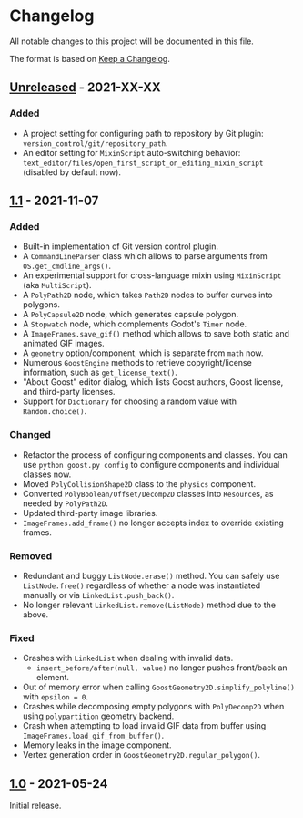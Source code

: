 # Changelog

All notable changes to this project will be documented in this file.

The format is based on [Keep a Changelog](http://keepachangelog.com/en/1.0.0/).

## [Unreleased] - 2021-XX-XX

### Added

- A project setting for configuring path to repository by Git plugin: `version_control/git/repository_path`.
- An editor setting for `MixinScript` auto-switching behavior: `text_editor/files/open_first_script_on_editing_mixin_script` (disabled by default now).

## [1.1] - 2021-11-07

### Added
- Built-in implementation of Git version control plugin.
- A `CommandLineParser` class which allows to parse arguments from `OS.get_cmdline_args()`.
- An experimental support for cross-language mixin using `MixinScript` (aka `MultiScript`).
- A `PolyPath2D` node, which takes `Path2D` nodes to buffer curves into polygons.
- A `PolyCapsule2D` node, which generates capsule polygon.
- A `Stopwatch` node, which complements Godot's `Timer` node.
- A `ImageFrames.save_gif()` method which allows to save both static and animated GIF images.
- A `geometry` option/component, which is separate from `math` now.
- Numerous `GoostEngine` methods to retrieve copyright/license information, such as `get_license_text()`.
- "About Goost" editor dialog, which lists Goost authors, Goost license, and third-party licenses.
- Support for `Dictionary` for choosing a random value with `Random.choice()`.

### Changed
- Refactor the process of configuring components and classes. You can use `python goost.py config` to configure components and individual classes now.
- Moved `PolyCollisionShape2D` class to the `physics` component.
- Converted `PolyBoolean/Offset/Decomp2D` classes into `Resource`s, as needed by `PolyPath2D`.
- Updated third-party image libraries.
- `ImageFrames.add_frame()` no longer accepts index to override existing frames.

### Removed
- Redundant and buggy `ListNode.erase()` method. You can safely use `ListNode.free()` regardless of whether a node was instantiated manually or via `LinkedList.push_back()`.
- No longer relevant `LinkedList.remove(ListNode)` method due to the above.

### Fixed
- Crashes with `LinkedList` when dealing with invalid data.
  - `insert_before/after(null, value)` no longer pushes front/back an element.
- Out of memory error when calling `GoostGeometry2D.simplify_polyline()` with `epsilon = 0`.
- Crashes while decomposing empty polygons with `PolyDecomp2D` when using `polypartition` geometry backend.
- Crash when attempting to load invalid GIF data from buffer using `ImageFrames.load_gif_from_buffer()`.
- Memory leaks in the image component.
- Vertex generation order in `GoostGeometry2D.regular_polygon()`.

## [1.0] - 2021-05-24

Initial release.

[Unreleased]: https://github.com/goostengine/goost/compare/1.1-stable+3.4...HEAD
[1.1]: https://github.com/goostengine/goost/compare/1.0-stable+3.3.2...1.1-stable+3.4
[1.0]: https://github.com/goostengine/goost/compare/1.0-beta-gd3...1.0-stable+3.3.2
